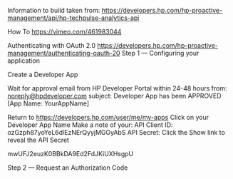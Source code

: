 ﻿Information to build taken from:
https://developers.hp.com/hp-proactive-management/api/hp-techpulse-analytics-api

How To
https://vimeo.com/461983044



Authenticating with OAuth 2.0
https://developers.hp.com/hp-proactive-management/authenticating-oauth-20
Step 1 — Configuring your application



Create a Developer App

Wait for approval email from HP Developer Portal within 24-48 hours
from: noreply@hpdeveloper.com
subject: Developer App has been APPROVED [App Name: YourAppName]

Return to https://developers.hp.com/user/me/my-apps
Click on your Developer App Name
Make a note of your:
API Client ID:	ozGzph87yoYeL6dlEzNErQyyjMGGyAbS
API Secret:	Click the Show link to reveal the API Secret

mwUFJ2euzK0BBkDA9Ed2FdJKiUXHsgpU


Step 2 — Request an Authorization Code